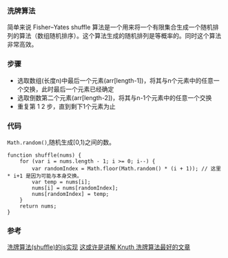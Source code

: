 ### 洗牌算法
简单来说 Fisher–Yates shuffle 算法是一个用来将一个有限集合生成一个随机排列的算法（数组随机排序）。这个算法生成的随机排列是等概率的。同时这个算法非常高效。
### 步骤
- 选取数组(长度n)中最后一个元素(arr[length-1])，将其与n个元素中的任意一个交换，此时最后一个元素已经确定
- 选取倒数第二个元素(arr[length-2])，将其与n-1个元素中的任意一个交换
- 重复第 1 2 步，直到剩下1个元素为止
### 代码
`Math.random()`,随机生成[0,1)之间的数。
```
function shuffle(nums) {
    for (var i = nums.length - 1; i >= 0; i--) {
        var randomIndex = Math.floor(Math.random() * (i + 1)); // 这里 * i+1 是因为可能与本身交换。
        var temp = nums[i];
        nums[i] = nums[randomIndex];
        nums[randomIndex] = temp;
    }
    return nums;
}
```
### 参考
[洗牌算法(shuffle)的js实现](https://github.com/ccforward/cc/issues/44)
[这或许是讲解 Knuth 洗牌算法最好的文章](https://cloud.tencent.com/developer/article/1462951)